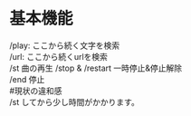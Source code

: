 # 基本機能  
/play: ここから続く文字を検索  
/url: ここから続くurlを検索  
/st 曲の再生
/stop  & /restart 一時停止&停止解除  
/end 停止  
#現状の違和感  
/st してから少し時間がかかります。  
